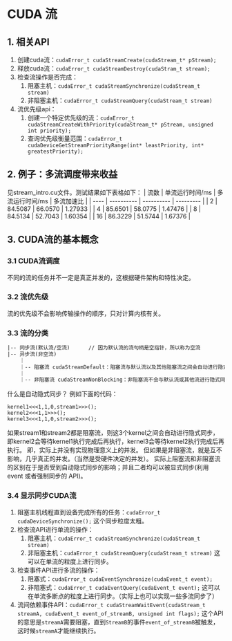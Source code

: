 # CUDA 流

## 1. 相关API

1. 创建cuda流：`cudaError_t cudaStreamCreate(cudaStream_t* pStream);`
2. 释放cuda流：`cudaError_t cudaStreamDestroy(cudaStram_t stream);`
3. 检查流操作是否完成：
    1. 阻塞主机：`cudaError_t cudaStreamSynchronize(cudaStream_t stream)`
    2. 非阻塞主机：`cudaError_t cudaStreamQuery(cudaStream_t stream)`
4. 流优先级api：
    1. 创建一个特定优先级的流：`cudaError_t cudaStreamCreateWithPriority(cudaStream_t* pStream, unsigned int priority);`
    2. 查询优先级衡量范围：`cudaError_t cudaDeviceGetStreamPriorityRange(int* leastPriority, int* greatestPriority);`


## 2. 例子：多流调度带来收益

见stream_intro.cu文件。测试结果如下表格如下：
| 流数 | 单流运行时间/ms | 多流运行时间/ms | 多流加速比 |
| ---- | ---------- | ---------- | --------- |
| 2    | 84.5087    | 66.0570    | 1.27933   |
| 4    | 85.6501    | 58.0775    | 1.47476   |
| 8    | 84.5134    | 52.7043    | 1.60354   |
| 16   | 86.3229    | 51.5744    | 1.67376   |

## 3. CUDA流的基本概念

### 3.1 CUDA流调度 

不同的流的任务并不一定是真正并发的，这根据硬件架构和特性决定。

### 3.2 流优先级

流的优先级不会影响传输操作的顺序，只对计算内核有关。

### 3.3 流的分类
``` txt
|-- 同步流(默认流/空流)      // 因为默认流的流句柄是空指针，所以称为空流 
|-- 异步流(非空流)
    ｜
    ｜-- 阻塞流 cudaStreamDefault：阻塞流与默认流以及其他阻塞流之间会自动进行隐式同步。这意味着，阻塞流中的操作会等待默认流中的操作完成后再执行，默认流中的操作也会等待阻塞流中的操作完成。
    ｜
    ｜-- 非阻塞流 cudaStreamNonBlocking：非阻塞流不会与默认流或其他流进行隐式同步。它与其他流的操作是独立的，能够并行执行，不等待默认流或其他阻塞流中的任务。
```
什么是自动隐式同步？
例如下面的代码：
```cuda
kernel1<<<1,1,0,stream1>>>();
kernel2<<<1,1>>>();
kernel3<<<1,1,0,stream2>>>();
```
如果stream1和stream2都是阻塞流，则这3个kernel之间会自动进行隐式同步，即kernel2会等待kernel1执行完成后再执行，kernel3会等待kernel2执行完成后再执行。
即，实际上并没有实现物理意义上的并发。
但如果是非阻塞流，就是互不影响，几乎真正的并发。（当然是受硬件决定的并发）。
实际上阻塞流和非阻塞流的区别在于是否受到自动隐式同步的影响；并且二者均可以被显式同步(利用 event 或者强制同步的 API)。

### 3.4 显示同步CUDA流
1. 阻塞主机线程直到设备完成所有的任务：`cudaError_t cudaDeviceSynchronize();`
   这个同步粒度太粗。
2. 检查流API进行单流的操作：
    1. 阻塞主机：`cudaError_t cudaStreamSynchronize(cudaStream_t stream)`
    2. 非阻塞主机：`cudaError_t cudaStreamQuery(cudaStream_t stream)`
    这可以在单流的粒度上进行同步。
3. 检查事件API进行多流的操作：
    1. 阻塞式：`cudaError_t cudaEventSynchronize(cudaEvent_t event);`
    2. 非阻塞式：`cudaError_t cudaEventQuery(cudaEvent_t event);`
    这可以在单流多断点的粒度上进行同步。（实际上也可以实现一些多流同步了）
4. 流间依赖事件API：`cudaError_t cudaStreamWaitEvent(cudaStream_t streamA, cudaEvent_t event_of_streamB, unsigned int flags);`
   这个API的意思是`streamA`需要阻塞，直到`StreamB`的事件`event_of_streamB`被触发，这时候`streamA`才能继续执行。





